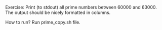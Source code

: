 Exercise:
Print (to stdout) all prime numbers between 60000 and 63000. The output should be nicely formatted in columns.

How to run?
Run prime_copy.sh file.
